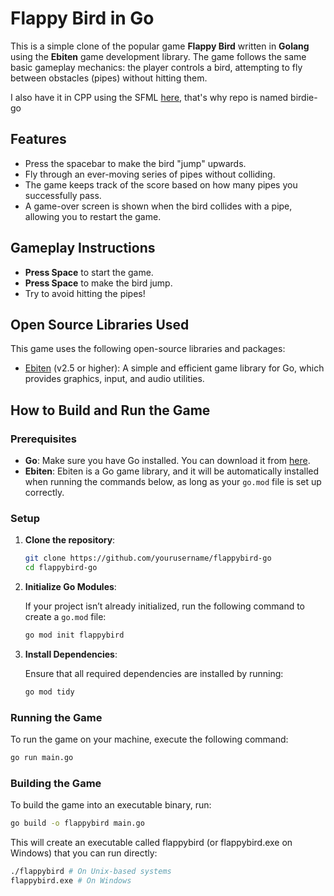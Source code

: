 # Flappy Bird in Go

This is a simple clone of the popular game **Flappy Bird** written in **Golang** using the **Ebiten** game development library. The game follows the same basic gameplay mechanics: the player controls a bird, attempting to fly between obstacles (pipes) without hitting them.

I also have it in CPP using the SFML [here](https://github.com/quiyetbrul/flappy_bird), that's why repo is named birdie-go

## Features

- Press the spacebar to make the bird "jump" upwards.
- Fly through an ever-moving series of pipes without colliding.
- The game keeps track of the score based on how many pipes you successfully pass.
- A game-over screen is shown when the bird collides with a pipe, allowing you to restart the game.

## Gameplay Instructions

- **Press Space** to start the game.
- **Press Space** to make the bird jump.
- Try to avoid hitting the pipes!

## Open Source Libraries Used

This game uses the following open-source libraries and packages:

- [Ebiten](https://github.com/hajimehoshi/ebiten) (v2.5 or higher): A simple and efficient game library for Go, which provides graphics, input, and audio utilities.

## How to Build and Run the Game

### Prerequisites

- **Go**: Make sure you have Go installed. You can download it from [here](https://golang.org/dl/).
- **Ebiten**: Ebiten is a Go game library, and it will be automatically installed when running the commands below, as long as your `go.mod` file is set up correctly.

### Setup

1. **Clone the repository**:

    ```bash
    git clone https://github.com/yourusername/flappybird-go
    cd flappybird-go
    ```

2. **Initialize Go Modules**:

    If your project isn’t already initialized, run the following command to create a `go.mod` file:

    ```bash
    go mod init flappybird
    ```

3. **Install Dependencies**:

    Ensure that all required dependencies are installed by running:

    ```bash
    go mod tidy
    ```

### Running the Game

To run the game on your machine, execute the following command:

```bash
go run main.go
```

### Building the Game

To build the game into an executable binary, run:

```bash
go build -o flappybird main.go
```

This will create an executable called flappybird (or flappybird.exe on Windows) that you can run directly:

```bash
./flappybird # On Unix-based systems
flappybird.exe # On Windows
```

